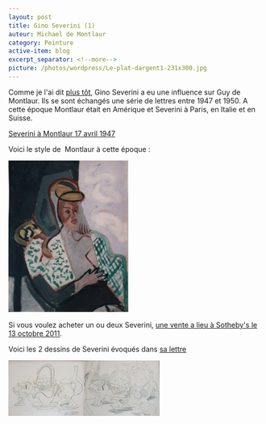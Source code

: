```yaml
---
layout: post
title: Gino Severini (1)
auteur: Michael de Montlaur
category: Peinture
active-item: blog
excerpt_separator: <!--more-->
picture: /photos/wordpress/Le-plat-dargent1-231x300.jpg
---
```

Comme je l'ai dit <a href="http://blog.montlaur.net/?p=634">plus tôt</a>, Gino Severini a eu une influence sur Guy de Montlaur. Ils se sont échangés une série de lettres entre 1947 et 1950. A cette époque Montlaur était en Amérique et Severini à Paris, en Italie et en Suisse.

<a href="/photos/wordpress/17-avril-1947.pdf">Severini à Montlaur 17 avril 1947</a>

Voici le style de  Montlaur à cette époque :

<!--more-->

<img src="/photos/wordpress/Flora-1947-238x300.jpg" alt="Flora - 1947">

Si vous voulez acheter un ou deux Severini, <a href="http://www.artdaily.org/index.asp?int_sec=11&amp;int_new=50726">une vente a lieu à Sotheby's le 13 octobre 2011</a>.

Voici les 2 dessins de Severini évoqués dans <a href="/photos/wordpress/17-avril-1947.pdf">sa lettre</a>

<img src="/photos/wordpress/Mr-et-Mme-300x110.jpg" alt="Dessins de Gino Severini offerts à Monsieur et Madame de Montlaur en avril 1947">
